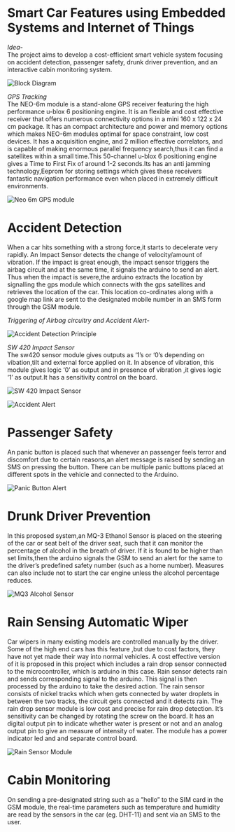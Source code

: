 # Smart Car Features using Embedded Systems and Internet of Things

*Idea-*\
The project aims to develop a cost-efficient smart vehicle system focusing on accident detection, passenger safety, drunk driver prevention, and an interactive cabin monitoring system.


![Block Diagram](https://github.com/Abhishek0697/IoT_SmartCar/blob/master/docs/Block%20Diagram.PNG)


*GPS Tracking*\
The NEO-6m module is a  stand-alone GPS receiver featuring the high performance u-blox 6 positioning engine. It is an flexible and cost effective receiver that offers  numerous connectivity options in a mini 160 x 122 x 24 cm package. It has an  compact architecture and power and memory options which  makes NEO-6m modules optimal for space constraint, low cost devices. It has a acquisition engine, and 2 million  effective correlators, and is capable of making enormous parallel frequency search,thus it can find a satellites within a small time.This 50-channel u-blox 6 positioning engine gives a Time to First Fix of around 1-2 seconds.Its has an anti jamming technology,Eeprom for storing settings which gives these receivers fantastic navigation performance even when placed in extremely difficult environments.


![Neo 6m GPS module](https://github.com/Abhishek0697/IoT_SmartCar/blob/master/docs/Neo%206m%20GPS%20module.PNG)



# Accident Detection


When a car hits something with a strong force,it starts to decelerate  very rapidly. An Impact Sensor detects the change of velocity/amount of vibration. If the impact is great enough, the impact sensor triggers the airbag circuit and at the same time, it signals  the arduino to send  an alert. Thus when the impact is severe,the arduino extracts the location by signalling the gps module which connects with the gps satellites and retrieves the location of the car. This location co-ordinates along with a google map link are sent to the designated mobile number in an SMS form through the GSM module.


*Triggering of Airbag circuitry and Accident Alert-*

![Accident Detection Principle](https://github.com/Abhishek0697/IoT_SmartCar/blob/master/docs/Accident%20Detection%20Principle.PNG)


*SW 420 Impact Sensor*\
The sw420 sensor module gives outputs as ‘1’s or ‘0’s   depending on vibation,tilt and external force applied on it. In absence of  vibration, this module gives logic ‘0’ as output and in presence of vibration ,it gives logic ‘1’ as output.It has a sensitivity control on the board.


![SW 420 Impact Sensor](https://github.com/Abhishek0697/IoT_SmartCar/blob/master/docs/SW%20420%20Impact%20Sensor.PNG)


![Accident Alert](https://github.com/Abhishek0697/IoT_SmartCar/blob/master/docs/Accident%20Alert.PNG)




# Passenger Safety

An panic button is placed such that whenever an passenger feels terror and discomfort due to certain reasons,an alert message is raised by sending an SMS on pressing the button. There can be multiple panic buttons placed at different spots in the vehicle and connected to the Arduino.


![Panic Button Alert](https://github.com/Abhishek0697/IoT_SmartCar/blob/master/docs/Panic%20Button%20Alert.PNG)




# Drunk Driver Prevention

In this proposed system,an MQ-3 Ethanol Sensor is placed on the steering of the car or seat belt of the driver seat, such that it can monitor the percentage of alcohol in the breath of driver. If it is found to be higher than set limits,then the arduino signals the GSM to send an alert for the same to the driver’s predefined safety number (such as a home number). Measures can also include not to start the car engine unless the alcohol percentage reduces.


![MQ3 Alcohol Sensor](https://github.com/Abhishek0697/IoT_SmartCar/blob/master/docs/MQ3%20Alcohol%20Sensor.PNG)




# Rain Sensing Automatic Wiper


Car wipers in many existing models are controlled manually by the driver. Some of the high end cars has this feature ,but due to cost factors, they have not yet made their way into normal vehicles. A cost effective version of it is proposed in this project which includes a rain drop sensor connected to the microcontroller, which is arduino in this case. Rain sensor detects rain and sends corresponding signal to the arduino. This signal is then processed by the arduino to take the desired action. The rain sensor consists of nickel tracks which when gets connected by water droplets in between the two tracks, the circuit gets connected and it detects rain. The rain drop sensor module is low cost and precise for rain drop detection. It’s sensitivity can be changed by rotating the screw on the board. It has an digital output pin to indicate whether water is present or not and an analog output pin to give an measure of intensity of water. The module has a power indicator led and and separate control board.


![Rain Sensor Module](https://github.com/Abhishek0697/IoT_SmartCar/blob/master/docs/Rain%20Sensor%20Module.PNG)




# Cabin Monitoring


On sending a pre-designated string such as a ”hello” to the SIM card in the GSM module, the real-time parameters such as temperature and humidity are read by the sensors in the car (eg. DHT-11) and sent via an SMS to the user.


